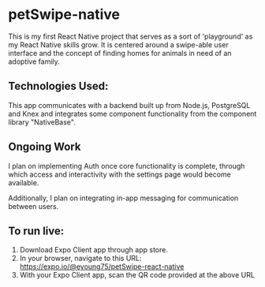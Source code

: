 # petSwipe-native
This is my first React Native project that serves as a sort of 'playground' as my React Native skills grow. It is centered around a swipe-able user interface and the concept of finding homes for animals in need of an adoptive family. 

## Technologies Used:
This app communicates with a backend built up from Node.js, PostgreSQL and Knex and integrates some component functionality from the component library "NativeBase".

## Ongoing Work
I plan on implementing Auth once core functionality is complete, through which access and interactivity with the settings page would become available.

Additionally, I plan on integrating in-app messaging for communication between users.

## To run live:

1) Download Expo Client app through app store.
2) In your browser, navigate to this URL: https://expo.io/@eyoung75/petSwipe-react-native 
3) With your Expo Client app, scan the QR code provided at the above URL